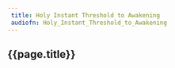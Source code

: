 ```yaml
---
 title: Holy Instant Threshold to Awakening
 audiofn: Holy_Instant_Threshold_to_Awakening
---
```


## {{page.title}}

